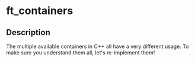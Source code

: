 # ft_containers
## Description
The multiple available containers in C++ all have a very different usage. To make sure you understand them all, let's re-implement them!
